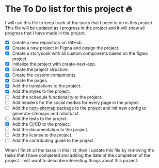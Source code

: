 # The To Do list for this project 🔥

I will use this file to keep track of the tasks that I need to do in this project. This file will be updated as I progress in the project and it will show all progress that I have made in the project.

- [x] Create a new repository on GitHub.
- [x] Create a new project in Figma and design the project.
- [x] Create a storybook with all custom components based on the figma project.
- [x] Initialize the project with create-next-app.
- [x] Create the project structure.
- [x] Create the custom components.
- [x] Create the pages.
- [x] Add the translations to the project.
- [x] Add the styles to the project.
- [ ] Add the schedule functionality to the project.
- [ ] Add headers for the social medias for every page in the project.
- [ ] Add the [next-sitemap](https://www.npmjs.com/package/next-sitemap) package to the project and init new config to generate sitemaps and robots.txt.
- [ ] Add the tests to the project.
- [x] Add the CI/CD to the project.
- [ ] Add the documentation to the project.
- [ ] Add the license to the project.
- [ ] Add the contributing guide to the project.

When I finish all the tasks in this list, then I update this file by removing the tasks that I have completed and adding the date of the completion of the project. I will want to describe interesting things about this project.
